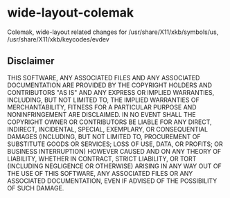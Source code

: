 wide-layout-colemak
===================

Colemak, wide-layout related changes for /usr/share/X11/xkb/symbols/us, /usr/share/X11/xkb/keycodes/evdev

Disclaimer
-----
THIS SOFTWARE, ANY ASSOCIATED FILES AND ANY ASSOCIATED DOCUMENTATION 
ARE PROVIDED BY THE COPYRIGHT HOLDERS AND CONTRIBUTORS "AS IS" AND ANY 
EXPRESS OR IMPLIED WARRANTIES, INCLUDING, BUT NOT LIMITED TO, THE IMPLIED 
WARRANTIES OF MERCHANTABILITY, FITNESS FOR A PARTICULAR PURPOSE AND 
NONINFRINGEMENT ARE DISCLAIMED. IN NO EVENT SHALL THE COPYRIGHT OWNER OR 
CONTRIBUTORS BE LIABLE FOR ANY DIRECT, INDIRECT, INCIDENTAL, SPECIAL, 
EXEMPLARY, OR CONSEQUENTIAL DAMAGES (INCLUDING, BUT NOT LIMITED TO, 
PROCUREMENT OF SUBSTITUTE GOODS OR SERVICES; LOSS OF USE, DATA, OR 
PROFITS; OR BUSINESS INTERRUPTION) HOWEVER CAUSED AND ON ANY THEORY OF 
LIABILITY, WHETHER IN CONTRACT, STRICT LIABILITY, OR TORT (INCLUDING 
NEGLIGENCE OR OTHERWISE) ARISING IN ANY WAY OUT OF THE USE OF THIS
SOFTWARE, ANY ASSOCIATED FILES OR ANY ASSOCIATED DOCUMENTATION, EVEN 
IF ADVISED OF THE POSSIBILITY OF SUCH DAMAGE.
